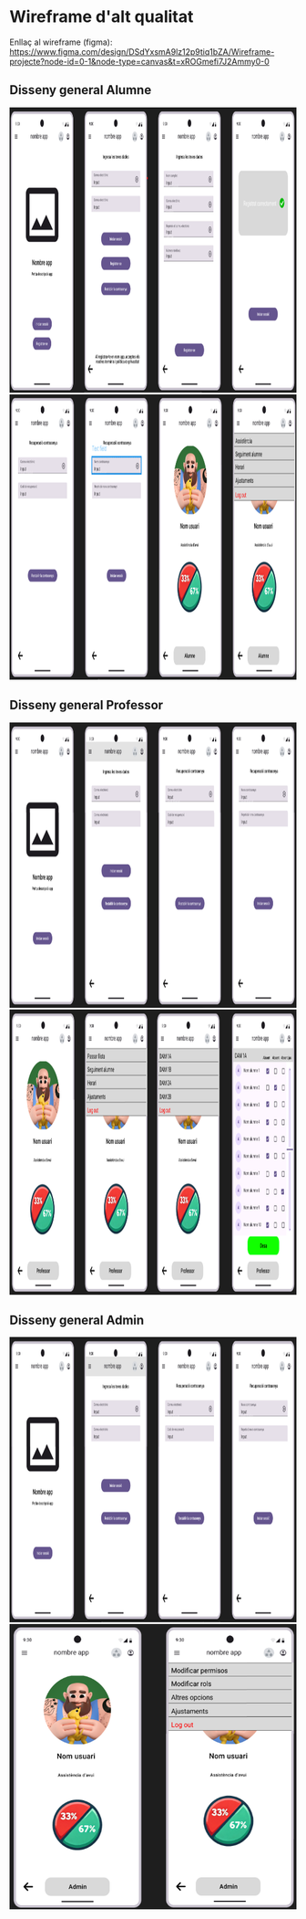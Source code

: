 # Wireframe d'alt qualitat
Enllaç al wireframe (figma): https://www.figma.com/design/DSdYxsmA9lz12p9tiq1bZA/Wireframe-projecte?node-id=0-1&node-type=canvas&t=xROGmefi7J2Ammy0-0

## Disseny general Alumne

<img src = fotos/alumne/esquemaGeneralAlumne1.png width="2000" height="500">
<img src = fotos/alumne/esquemaGeneralAlumne2.png width="2000" height="500">

## Disseny general Professor

<img src = fotos/professor/esquemaGeneralProfessor1.png width="2000" height="500">
<img src = fotos/professor/esquemaGeneralProfessor2.png width="2000" height="500">

## Disseny general Admin

<img src = fotos/admin/esquemaGeneralAdmin1.png width="2000" height="500">
<img src = fotos/admin/esquemaGeneralAdmin2.png width="650" height="500">
